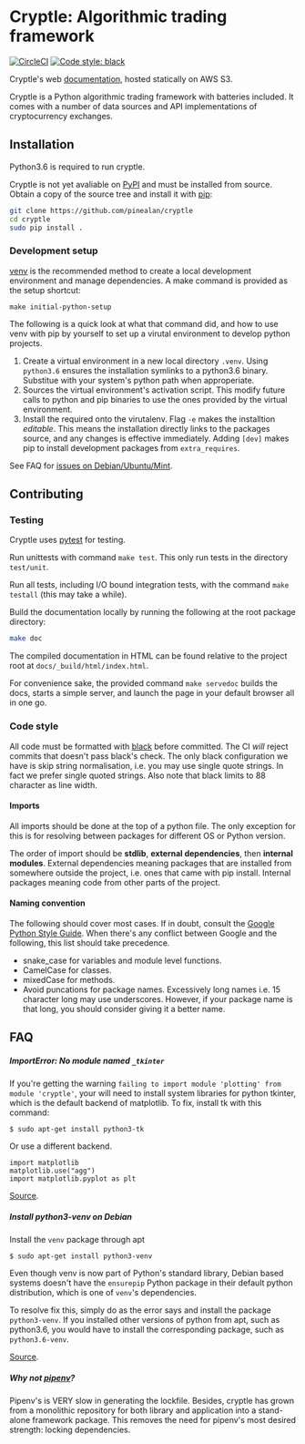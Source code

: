 # Cryptle: Algorithmic trading framework
[![CircleCI](https://circleci.com/gh/pinealan/cryptle.svg?style=svg)](https://circleci.com/gh/pinealan/cryptle)
<a href="https://github.com/ambv/black"><img alt="Code style: black"
src="https://img.shields.io/badge/style-black-000000.svg"></a>

Cryptle's web [documentation](http://cryptle-docs.s3-website-ap-southeast-1.amazonaws.com/),
hosted statically on AWS S3.

Cryptle is a Python algorithmic trading framework with batteries included.  It
comes with a number of data sources and API implementations of cryptocurrency
exchanges.


## Installation
Python3.6 is required to run cryptle.

Cryptle is not yet avaliable on [PyPI](https://pypi.org/) and must be installed
from source. Obtain a copy of the source tree and install it with
[pip](https://pip.pypa.io/en/stable):
```bash
git clone https://github.com/pinealan/cryptle
cd cryptle
sudo pip install .
```

### Development setup
[venv](https://docs.python.org/3/library/venv.html) is the recommended method to
create a local development environment and manage dependencies. A make command
is provided as the setup shortcut:
```
make initial-python-setup
```

The following is a quick look at what that command did, and how to use venv with
pip by yourself to set up a virutal environment to develop python projects.

1. Create a virtual environment in a new local directory `.venv`. Using
   `python3.6` ensures the installation symlinks to a python3.6 binary.
   Substitue with your system's python path when approperiate.
2. Sources the virtual environment's activation script. This modify future calls
   to python and pip binaries to use the ones provided by the virtual
   environment.
3. Install the required onto the virutalenv. Flag `-e` makes the installtion
   _editable_. This means the installation directly links to the packages
   source, and any changes is effective immediately. Adding `[dev]` makes pip to
   install development packages from `extra_requires`.

See FAQ for [issues on Debian/Ubuntu/Mint](#install-python-venv-on-debian).


## Contributing

### Testing
Cryptle uses [pytest](https://docs.pytest.org/en/latest/index.html) for testing.

Run unittests with command `make test`. This only run tests in the directory
`test/unit`.

Run all tests, including I/O bound integration tests, with the command `make
testall` (this may take a while).

Build the documentation locally by running the following at the root package
directory:
```bash
make doc
```
The compiled documentation in HTML can be found relative to the project root at
`docs/_build/html/index.html`.

For convenience sake, the provided command `make servedoc` builds the docs,
starts a simple server, and launch the page in your default browser all in one
go.

### Code style
All code must be formatted with [black](https://github.com/ambv/black) before
committed. The CI _will_ reject commits that doesn't pass black's check. The
only black configuration we have is skip string normalisation, i.e. you may use
single quote strings. In fact we prefer single quoted strings. Also note that
black limits to 88 character as line width.

#### Imports
All imports should be done at the top of a python file. The only exception for
this is for resolving between packages for different OS or Python version.

The order of import should be __stdlib__, __external dependencies__, then
__internal modules__. External dependencies meaning packages that are installed
from somewhere outside the project, i.e. ones that came with pip install.
Internal packages meaning code from other parts of the project.

#### Naming convention
The following should cover most cases. If in doubt, consult the [Google Python
Style Guide](https://google.github.io/styleguide/pyguide.html#Comments). When
there's any conflict between Google and the following, this list should take
precedence.

- snake_case for variables and module level functions.
- CamelCase for classes.
- mixedCase for methods.
- Avoid puncations for package names. Excessively long names i.e. 15 character
  long may use underscores. However, if your package name is that long, you
  should consider giving it a better name.


## FAQ

##### ImportError: No module named `_tkinter`
If you're getting the warning `failing to import module 'plotting' from module
'cryptle'`, your will need to install system libraries for python tkinter, which
is the default backend of matplotlib. To fix, install tk with this command:
```
$ sudo apt-get install python3-tk
```
Or use a different backend.
```
import matplotlib
matplotlib.use("agg")
import matplotlib.pyplot as plt
```

[Source](https://stackoverflow.com/questions/50327906/importerror-no-module-named-tkinter-please-install-the-python3-tk-package).

##### Install python3-venv on Debian
Install the `venv` package through apt
```
$ sudo apt-get install python3-venv
```
Even though venv is now part of Python's standard library, Debian based systems
doesn't have the `ensurepip` Python package in their default python distribution,
which is one of `venv`'s dependencies.

To resolve fix this, simply do as the error says and install the package
`python3-venv`. If you installed other versions of python from apt, such as
python3.6, you would have to install the corresponding package, such as
`python3.6-venv`.

[Source](https://stackoverflow.com/a/47842394/7768732).

##### Why not [pipenv](https://pipenv.readthedocs.io/en/latest/)?
Pipenv's is VERY slow in generating the lockfile. Besides, cryptle has grown
from a monolithic repository for both library and application into a
stand-alone framework package. This removes the need for pipenv's most desired
strength: locking dependencies.
